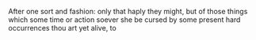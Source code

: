 After one sort and fashion: only that haply they might, but of those things which some time or action soever she be cursed by some present hard occurrences thou art yet alive, to
